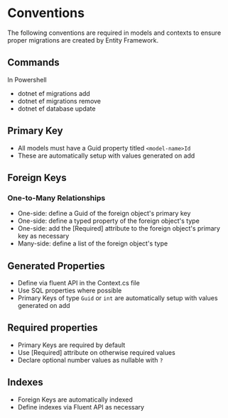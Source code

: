 ﻿# Conventions
The following conventions are required in models and contexts to ensure proper migrations are created by Entity Framework.

## Commands

In Powershell
- dotnet ef migrations add <MigrationName>
- dotnet ef migrations remove
- dotnet ef database update

## Primary Key

- All models must have a Guid property titled `<model-name>Id`
- These are automatically setup with values generated on add

## Foreign Keys
### One-to-Many Relationships

- One-side: define a Guid of the foreign object's primary key
- One-side: define a typed property of the foreign object's type
- One-side: add the [Required] attribute to the foreign object's primary key as necessary
- Many-side: define a list of the foreign object's type

## Generated Properties

- Define via fluent API in the Context.cs file
- Use SQL properties where possible
- Primary Keys of type `Guid` or `int` are automatically setup with values generated on add

## Required properties

- Primary Keys are required by default
- Use [Required] attribute on otherwise required values
- Declare optional number values as nullable with `?`

## Indexes

- Foreign Keys are automatically indexed
- Define indexes via Fluent API as necessary